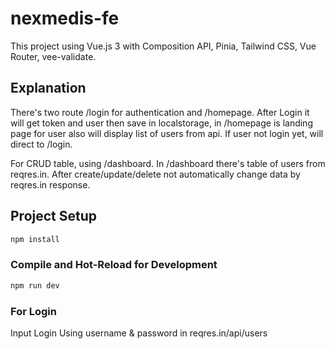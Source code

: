 # nexmedis-fe

This project using Vue.js 3 with Composition API, Pinia, Tailwind CSS, Vue Router, vee-validate.

## Explanation

There's two route /login for authentication and /homepage. After Login it will get token and user then save in localstorage, in /homepage is landing page for user also will display list of users from api. If user not login yet, will direct to /login.

For CRUD table, using /dashboard. In /dashboard there's table of users from reqres.in. After create/update/delete not automatically change data by reqres.in response.

## Project Setup

```sh
npm install
```

### Compile and Hot-Reload for Development

```sh
npm run dev
```

### For Login

Input Login Using username & password in reqres.in/api/users
